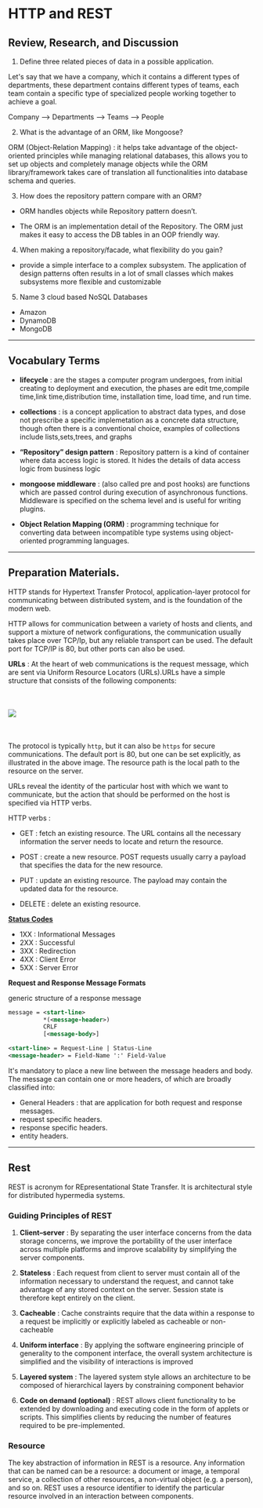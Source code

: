 # HTTP and REST

## Review, Research, and Discussion

1. Define three related pieces of data in a possible application.

Let's say that we have a company, which it contains a different types of departments, these department contains different types of teams, each team contain a specific type of specialized people working together to achieve a goal.

Company --> Departments --> Teams --> People

2. What is the advantage of an ORM, like Mongoose?

ORM (Object-Relation Mapping) : it helps take advantage of the object-oriented principles while managing relational databases, this allows you to set up objects and completely manage objects while the ORM library/framework takes care of translation all functionalities into database schema and queries.

3. How does the repository pattern compare with an ORM?

- ORM handles objects while Repository pattern doesn’t.

- The ORM is an implementation detail of the Repository. The ORM just makes it easy to access the DB tables in an OOP friendly way.

4. When making a repository/facade, what flexibility do you gain?

- provide a simple interface to a complex subsystem. The application of design patterns often results in a lot of small classes which makes subsystems more flexible and customizable

5. Name 3 cloud based NoSQL Databases

- Amazon
- DynamoDB
- MongoDB

---

## Vocabulary Terms

- **lifecycle** : are the stages a computer program undergoes, from initial creating to deployment and execution, the phases are edit tme,compile time,link time,distribution time, installation time, load time, and run time.

- **collections** : is a concept application to abstract data types, and dose not prescribe a specific implemetation as a concrete data structure, though often there is a conventional choice, examples of collections include lists,sets,trees, and graphs

- **“Repository” design pattern** : Repository pattern is a kind of container where data access logic is stored. It hides the details of data access logic from business logic

- **mongoose middleware** : (also called pre and post hooks) are functions which are passed control during execution of asynchronous functions. Middleware is specified on the schema level and is useful for writing plugins.

- **Object Relation Mapping (ORM)** : programming technique for converting data between incompatible type systems using object-oriented programming languages.

---

## Preparation Materials.

HTTP stands for Hypertext Transfer Protocol, application-layer protocol for communicating between distributed system, and is the foundation of the modern web.

HTTP allows for communication between a variety of hosts and clients, and support a mixture of network configurations, the communication usually takes place over TCP/Ip, but any reliable transport can be used. The default port for TCP/IP is 80, but other ports can also be used.

**URLs** : At the heart of web communications is the request message, which are sent via Uniform Resource Locators (URLs).URLs have a simple structure that consists of the following components:

<img src="https://cdn.tutsplus.com/net/authors/jeremymcpeak/http1-url-structure.png" style="text-align:center; margin:50px auto; width=50%; display: block"/>

The protocol is typically `http`, but it can also be `https` for secure communications. The default port is 80, but one can be set explicitly, as illustrated in the above image. The resource path is the local path to the resource on the server.

URLs reveal the identity of the particular host with which we want to communicate, but the action that should be performed on the host is specified via HTTP verbs.

HTTP verbs :

- GET : fetch an existing resource. The URL contains all the necessary information the server needs to locate and return the resource.

- POST : create a new resource. POST requests usually carry a payload that specifies the data for the new resource.

- PUT : update an existing resource. The payload may contain the updated data for the resource.

- DELETE : delete an existing resource.

**[Status Codes](https://www.tutorialspoint.com/http/http_status_codes.htm)**

- 1XX : Informational Messages
- 2XX : Successful
- 3XX : Redirection
- 4XX : Client Error
- 5XX : Server Error

**Request and Response Message Formats**

generic structure of a response message

```xml
message = <start-line>
          *(<message-header>)
          CRLF
          [<message-body>]

<start-line> = Request-Line | Status-Line
<message-header> = Field-Name ':' Field-Value
```

It's mandatory to place a new line between the message headers and body. The message can contain one or more headers, of which are broadly classified into:

- General Headers : that are application for both request and response messages.
- request specific headers.
- response specific headers.
- entity headers.

---

## Rest

REST is acronym for REpresentational State Transfer. It is architectural style for distributed hypermedia systems.

### Guiding Principles of REST

1. **Client–server** : By separating the user interface concerns from the data storage concerns, we improve the portability of the user interface across multiple platforms and improve scalability by simplifying the server components.

2. **Stateless** : Each request from client to server must contain all of the information necessary to understand the request, and cannot take advantage of any stored context on the server. Session state is therefore kept entirely on the client.

3. **Cacheable** : Cache constraints require that the data within a response to a request be implicitly or explicitly labeled as cacheable or non-cacheable

4. **Uniform interface** : By applying the software engineering principle of generality to the component interface, the overall system architecture is simplified and the visibility of interactions is improved

5. **Layered system** : The layered system style allows an architecture to be composed of hierarchical layers by constraining component behavior

6. **Code on demand (optional)** : REST allows client functionality to be extended by downloading and executing code in the form of applets or scripts. This simplifies clients by reducing the number of features required to be pre-implemented.

### Resource

The key abstraction of information in REST is a resource. Any information that can be named can be a resource: a document or image, a temporal service, a collection of other resources, a non-virtual object (e.g. a person), and so on. REST uses a resource identifier to identify the particular resource involved in an interaction between components.
